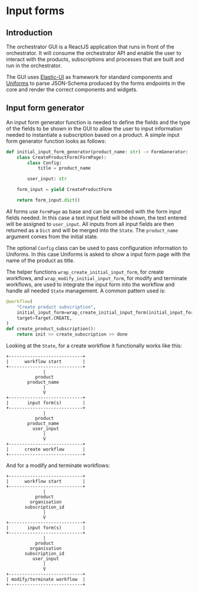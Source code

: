 # Input forms

## Introduction

The orchestrator GUI is a ReactJS application that runs in front of the
orchestrator. It will consume the orchestrator API and enable the user to
interact with the products, subscriptions and processes that are built and run
in the orchestrator.

The GUI uses [Elastic-UI](https://elastic.github.io/eui/#/) as framework for
standard components and [Uniforms](https://uniforms.tools/) to parse
JSON-Schema produced by the forms endpoints in the core and render the correct
components and widgets.

## Input form generator

An input form generator function is needed to define the fields and the type of
the fields to be shown in the GUI to allow the user to input information needed
to instantiate a subscription based on a product. A simple input form generator
function looks as follows:

```python
def initial_input_form_generator(product_name: str) -> FormGenerator:
    class CreateProductForm(FormPage):
        class Config:
            title = product_name

        user_input: str

    form_input = yield CreateProductForm

    return form_input.dict()
```

All forms use `FormPage` as base and can be extended with the form input fields
needed. In this case a text input field will be shown, the text entered will be
assigned to `user_input`. All inputs from all input fields are then returned as
a `Dict` and will be merged into the `State`. The `product_name` argument comes
from the initial state. 

The optional `Config` class can be used to pass configuration information to
Uniforms. In this case Uniforms is asked to show a input form page with the
name of the product as title.

The helper functions `wrap_create_initial_input_form`, for create workflows,
and `wrap_modify_initial_input_form`, for modify and terminate workflows, are
used to integrate the input form into the workflow and handle all needed
`State` management. A common pattern used is:

```python
@workflow(
    "Create product subscription",
    initial_input_form=wrap_create_initial_input_form(initial_input_form_generator),
    target=Target.CREATE,
)
def create_product_subscription():
    return init >> create_subscription >> done
```


Looking at the `State`, for a create workflow it functionally works like this:

```text
+----------------------------+
|      workflow start        |
+----------------------------+
              |
           product
        product_name
              |
              V
+----------------------------+
|       input form(s)        |
+----------------------------+
              |
           product
        product_name
          user_input
              |
              V
+----------------------------+
|      create workflow       |
+----------------------------+
```

And for a modify and terminate workflows:

```text
+----------------------------+
|      workflow start        |
+----------------------------+
              |
           product
         organisation
       subscription_id
              |
              V
+----------------------------+
|       input form(s)        |
+----------------------------+
              |
           product
         organisation
       subscription_id
          user_input
              |
              V
+----------------------------+
| modify/terminate workflow  |
+----------------------------+
```
